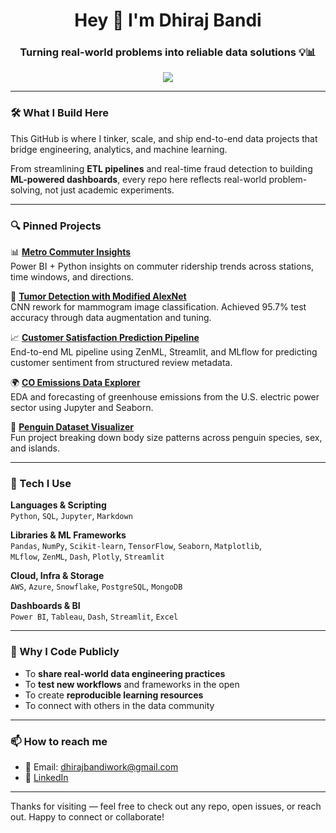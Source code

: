<h1 align="center">Hey 👋 I'm Dhiraj Bandi</h1>
<h3 align="center">Turning real-world problems into reliable data solutions 💡📊</h3>

<p align="center">
  <img src="https://readme-typing-svg.demolab.com?font=Fira+Code&center=true&vCenter=true&pause=1000&width=450&lines=Data+Engineer+%7C+BI+Developer+%7C+ML+Tinkerer;Building+dashboards,+pipelines+and+ML+tools+you+can+rely+on." />
</p>

---

### 🛠️ What I Build Here

This GitHub is where I tinker, scale, and ship end-to-end data projects that bridge engineering, analytics, and machine learning.

From streamlining **ETL pipelines** and real-time fraud detection to building **ML-powered dashboards**, every repo here reflects real-world problem-solving, not just academic experiments.

---

### 🔍 Pinned Projects

📊 [**Metro Commuter Insights**](https://github.com/dhirajbandi/Bengaluru-Metro-Commuter-Insights)  
Power BI + Python insights on commuter ridership trends across stations, time windows, and directions.

🧠 [**Tumor Detection with Modified AlexNet**](https://github.com/dhirajbandi/Modified-Alexnet-Research-Review)  
CNN rework for mammogram image classification. Achieved 95.7% test accuracy through data augmentation and tuning.

📈 [**Customer Satisfaction Prediction Pipeline**](https://github.com/dhirajbandi/customer-satisfaction-prediction)  
End-to-end ML pipeline using ZenML, Streamlit, and MLflow for predicting customer sentiment from structured review metadata.

🌍 [**CO Emissions Data Explorer**](https://github.com/dhirajbandi/CO-emissions-from-electricity-generation-Analysis)  
EDA and forecasting of greenhouse emissions from the U.S. electric power sector using Jupyter and Seaborn.

🐧 [**Penguin Dataset Visualizer**](https://github.com/dhirajbandi/Penguin-Sizes-Dataset-visualization)  
Fun project breaking down body size patterns across penguin species, sex, and islands.

---

### 🧰 Tech I Use

**Languages & Scripting**  
`Python`, `SQL`, `Jupyter`, `Markdown`

**Libraries & ML Frameworks**  
`Pandas`, `NumPy`, `Scikit-learn`, `TensorFlow`, `Seaborn`, `Matplotlib`,  
`MLflow`, `ZenML`, `Dash`, `Plotly`, `Streamlit`

**Cloud, Infra & Storage**  
`AWS`, `Azure`, `Snowflake`, `PostgreSQL`, `MongoDB`

**Dashboards & BI**  
`Power BI`, `Tableau`, `Dash`, `Streamlit`, `Excel`

---

### 🧠 Why I Code Publicly

- To **share real-world data engineering practices**  
- To **test new workflows** and frameworks in the open  
- To create **reproducible learning resources**  
- To connect with others in the data community

---

### 📫 How to reach me

- 📧 Email: dhirajbandiwork@gmail.com  
- 🔗 [LinkedIn](https://linkedin.com/in/dhiraj-bandi)  
---

Thanks for visiting — feel free to check out any repo, open issues, or reach out. Happy to connect or collaborate!
